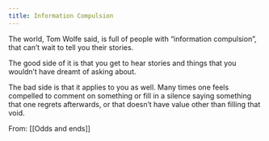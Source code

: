 ```yaml
---
title: Information Compulsion
---
```


The world, Tom Wolfe said, is full of people with “information compulsion”, that can’t wait to tell you their stories. 

The good side of it is that you get to hear stories and things that you wouldn’t have dreamt of asking about. 

The bad side is that it applies to you as well. Many times one feels compelled to comment on something or fill in a silence saying something that one regrets afterwards, or that doesn’t have value other than filling that void.

From: [[Odds and ends]]
